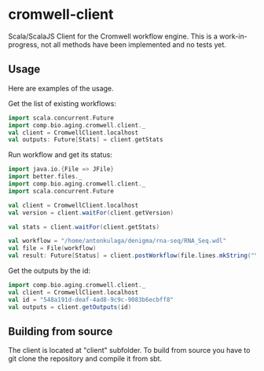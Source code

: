 cromwell-client
=================

Scala/ScalaJS Client for the Cromwell workflow engine.
This is a work-in-progress, not all methods have been implemented and no tests yet.

Usage
-----

Here are examples of the usage.

Get the list of existing workflows:
```scala
import scala.concurrent.Future
import comp.bio.aging.cromwell.client._
val client = CromwellClient.localhost
val outputs: Future[Stats] = client.getStats
```

Run workflow and get its status:
```scala
import java.io.{File => JFile}
import better.files._
import comp.bio.aging.cromwell.client._
import scala.concurrent.Future

val client = CromwellClient.localhost
val version = client.waitFor(client.getVersion)

val stats = client.waitFor(client.getStats)

val workflow = "/home/antonkulaga/denigma/rna-seq/RNA_Seq.wdl"
val file = File(workflow)
val result: Future[Status] = client.postWorkflow(file.lines.mkString("\n"))
```

Get the outputs by the id:
```scala
import comp.bio.aging.cromwell.client._
val client = CromwellClient.localhost
val id = "548a191d-deaf-4ad8-9c9c-9083b6ecbff8"
val outputs = client.getOutputs(id)
```

Building from source
--------------------

The client is located at "client" subfolder.
To build from source you have to git clone the repository and compile it from sbt.